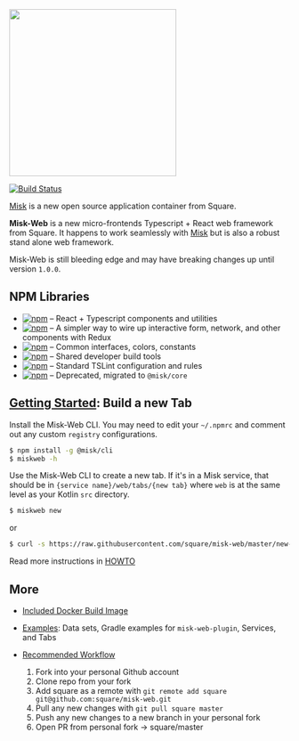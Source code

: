 <img src="https://raw.githubusercontent.com/square/misk/master/misk.png" width="300">

[![Build Status](https://travis-ci.com/square/misk-web.svg?branch=master)](https://travis-ci.org/square/misk-web)

[Misk](https://github.com/square/misk) is a new open source application container from Square.

**Misk-Web** is a new micro-frontends Typescript + React web framework from Square. It happens to work seamlessly with [Misk](https://github.com/square/misk) but is also a robust stand alone web framework.

Misk-Web is still bleeding edge and may have breaking changes up until version `1.0.0`.

## NPM Libraries

- [![npm](https://img.shields.io/npm/v/@misk/core.svg?label=@misk/core)](https://www.npmjs.com/package/@misk/core) &ndash; React + Typescript components and utilities
- [![npm](https://img.shields.io/npm/v/@misk/common.svg?label=@misk/simpleredux)](https://www.npmjs.com/package/@misk/simpleredux) &ndash; A simpler way to wire up interactive form, network, and other components with Redux
- [![npm](https://img.shields.io/npm/v/@misk/common.svg?label=@misk/common)](https://www.npmjs.com/package/@misk/common) &ndash; Common interfaces, colors, constants
- [![npm](https://img.shields.io/npm/v/@misk/dev.svg?label=@misk/dev)](https://www.npmjs.com/package/@misk/dev) &ndash; Shared developer build tools
- [![npm](https://img.shields.io/npm/v/@misk/tslint.svg?label=@misk/tslint)](https://www.npmjs.com/package/@misk/tslint) &ndash; Standard TSLint configuration and rules
- [![npm](https://img.shields.io/npm/v/@misk/components.svg?label=@misk/components)](https://www.npmjs.com/package/@misk/components) &ndash; Deprecated, migrated to `@misk/core`

## [Getting Started](HOWTO.md): Build a new Tab

Install the Misk-Web CLI. You may need to edit your `~/.npmrc` and comment out any custom `registry` configurations.

```Bash
$ npm install -g @misk/cli
$ miskweb -h
```

Use the Misk-Web CLI to create a new tab. If it's in a Misk service, that should be in `{service name}/web/tabs/{new tab}` where `web` is at the same level as your Kotlin `src` directory.

```Bash
$ miskweb new
```

or

```Bash
$ curl -s https://raw.githubusercontent.com/square/misk-web/master/new-tab/get-new-tab.sh | bash -s && ./new-tab.sh
```

Read more instructions in [HOWTO](HOWTO.md)

## More

- [Included Docker Build Image](docker/)

- [Examples](examples/): Data sets, Gradle examples for `misk-web-plugin`, Services, and Tabs

- [Recommended Workflow](https://blog.scottlowe.org/2015/01/27/using-fork-branch-git-workflow/)

  1. Fork into your personal Github account
  1. Clone repo from your fork
  1. Add square as a remote with `git remote add square git@github.com:square/misk-web.git`
  1. Pull any new changes with `git pull square master`
  1. Push any new changes to a new branch in your personal fork
  1. Open PR from personal fork -> square/master
